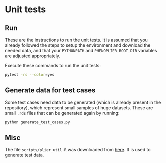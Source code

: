 # Unit tests

## Run

These are the instructions to run the unit tests. It is assumed that you already 
followed the steps to setup the environment and download the needed data, and that
your `PYTHONPATH` and `PHENOPLIER_ROOT_DIR` variables are adjusted appropriately.

Execute these commands to run the unit tests:

```bash
pytest -rs --color=yes
```

## Generate data for test cases

Some test cases need data to be generated (which is already present in the repository), which represent small
samples of huge datasets. These are small `.rds` files that can be generated again by running:

```bash
python generate_test_cases.py
```

## Misc

The file `scripts/plier_util.R` was downloaded from
[here](https://github.com/greenelab/multi-plier/blob/v0.2.0/util/plier_util.R).
It is used to generate test data.
